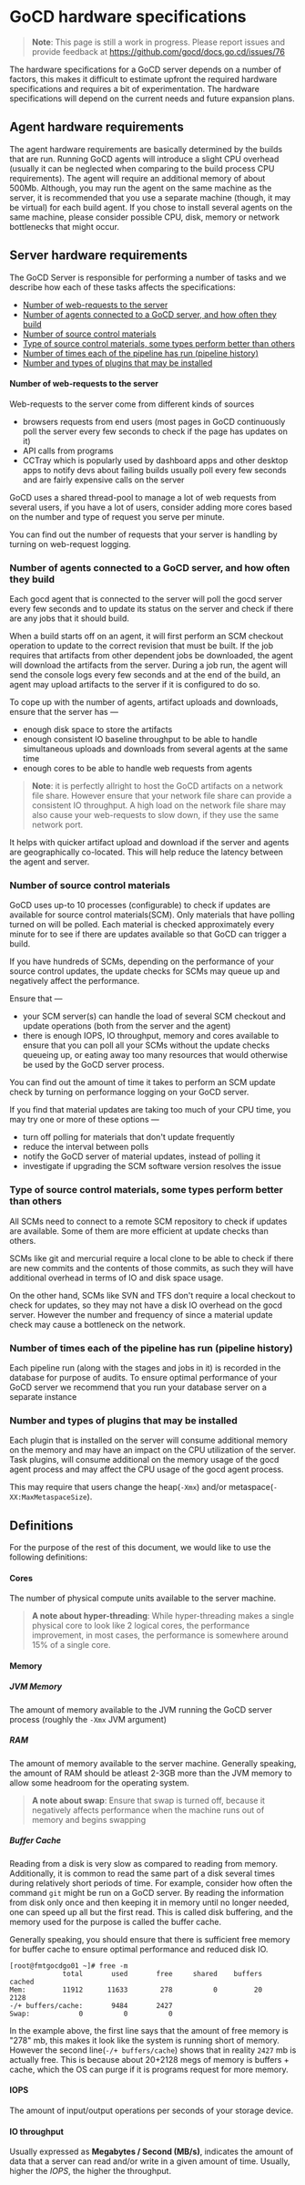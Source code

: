 # GoCD hardware specifications

<!-- toc -->

> **Note**: This page is still a work in progress. Please report issues and provide feedback at https://github.com/gocd/docs.go.cd/issues/76

The hardware specifications for a GoCD server depends on a number of factors, this makes it difficult to estimate upfront the required hardware specifications and requires a bit of experimentation. The hardware specifications will depend on the current needs and future expansion plans.

## Agent hardware requirements

The agent hardware requirements are basically determined by the builds that are run. Running GoCD agents will introduce a slight CPU overhead (usually it can be neglected when comparing to the build process CPU requirements). The agent will require an additional memory of about 500Mb. Although, you may run the agent on the same machine as the server, it is recommended that you use a separate machine (though, it may be virtual) for each build agent. If you chose to install several agents on the same machine, please consider possible CPU, disk, memory or network bottlenecks that might occur.

## Server hardware requirements

The GoCD Server is responsible for performing a number of tasks and we describe how each of these tasks affects the specifications:

* [Number of web-requests to the server](#number-of-web-requests-to-the-server)
* [Number of agents connected to a GoCD server, and how often they build](#number-of-agents-connected-to-a-gocd-server-and-how-often-they-build)
* [Number of source control materials](#number-of-source-control-materials)
* [Type of source control materials, some types perform better than others](#type-of-source-control-materials-some-types-perform-better-than-others)
* [Number of times each of the pipeline has run (pipeline history)](#number-of-times-each-of-the-pipeline-has-run-pipeline-history)
* [Number and types of plugins that may be installed](#number-and-types-of-plugins-that-may-be-installed)

#### Number of web-requests to the server

Web-requests to the server come from different kinds of sources

* browsers requests from end users (most pages in GoCD continuously poll the server every few seconds to check if the page has updates on it)
* API calls from programs
* CCTray which is popularly used by dashboard apps and other desktop apps to notify devs about failing builds usually poll every few seconds and are fairly expensive calls on the server

GoCD uses a shared thread-pool to manage a lot of web requests from several users, if you have a lot of users, consider adding more cores based on the number and type of request you serve per minute.

You can find out the number of requests that your server is handling by turning on web-request logging.

### Number of agents connected to a GoCD server, and how often they build

Each gocd agent that is connected to the server will poll the gocd server every few seconds and to update its status on the server and check if there are any jobs that it should build.

When a build starts off on an agent, it will first perform an SCM checkout operation to update to the correct revision that must be built. If the job requires that artifacts from other dependent jobs be downloaded, the agent will download the artifacts from the server. During a job run, the agent will send the console logs every few seconds and at the end of the build, an agent may upload artifacts to the server if it is configured to do so.

To cope up with the number of agents, artifact uploads and downloads, ensure that the server has —

* enough disk space to store the artifacts
* enough consistent IO baseline throughput to be able to handle simultaneous uploads and downloads from several agents at the same time
* enough cores to be able to handle web requests from agents

> **Note**: it is perfectly allright to host the GoCD artifacts on a network file share. However ensure that your network file share can provide a consistent IO throughput. A high load on the network file share may also cause your web-requests to slow down, if they use the same network port.

It helps with quicker artifact upload and download if the server and agents are geographically co-located. This will help reduce the latency between the agent and server.

### Number of source control materials

GoCD uses up-to 10 processes (configurable) to check if updates are available for source control materials(SCM). Only materials that have polling turned on will be polled. Each material is checked approximately every minute for to see if there are updates available so that GoCD can trigger a build.

If you have hundreds of SCMs, depending on the performance of your source control updates, the update checks for SCMs may queue up and negatively affect the performance.

Ensure that —

* your SCM server(s) can handle the load of several SCM checkout and update operations (both from the server and the agent)
* there is enough IOPS, IO throughput, memory and cores available to ensure that you can poll all your SCMs without the update checks queueing up, or eating away too many resources that would otherwise be used by the GoCD server process.

You can find out the amount of time it takes to perform an SCM update check by turning on performance logging on your GoCD server.

If you find that material updates are taking too much of your CPU time, you may try one or more of these options —

* turn off polling for materials that don't update frequently
* reduce the interval between polls
* notify the GoCD server of material updates, instead of polling it
* investigate if upgrading the SCM software version resolves the issue

### Type of source control materials, some types perform better than others

All SCMs need to connect to a remote SCM repository to check if updates are available. Some of them are more efficient at update checks than others.

SCMs like git and mercurial require a local clone to be able to check if there are new commits and the contents of those commits, as such they will have additional overhead in terms of IO and disk space usage.

On the other hand, SCMs like SVN and TFS don't require a local checkout to check for updates, so they may not have a disk IO overhead on the gocd server. However the number and frequency of since a material update check may cause a bottleneck on the network.

### Number of times each of the pipeline has run (pipeline history)

Each pipeline run (along with the stages and jobs in it) is recorded in the database for purpose of audits. To ensure optimal performance of your GoCD server we recommend that you run your database server on a separate instance

### Number and types of plugins that may be installed

Each plugin that is installed on the server will consume additional memory on the memory and may have an impact on the CPU utilization of the server. Task plugins, will consume additional on the memory usage of the gocd agent process and may affect the CPU usage of the gocd agent process.

This may require that users change the heap(`-Xmx`) and/or metaspace(`-XX:MaxMetaspaceSize`).


## Definitions

For the purpose of the rest of this document, we would like to use the following definitions:

#### Cores

The number of physical compute units available to the server machine.
> **A note about hyper-threading**: While hyper-threading makes a single physical core to look like 2 logical cores, the performance improvement, in most cases, the performance is somewhere around 15% of a single core.

#### Memory

##### JVM Memory

The amount of memory available to the JVM running the GoCD server process (roughly the `-Xmx` JVM argument)

##### RAM

The amount of memory available to the server machine. Generally speaking, the amount of RAM should be atleast 2-3GB more than the JVM memory to allow some headroom for the operating system.
> **A note about swap**: Ensure that swap is turned off, because it negatively affects performance when the machine runs out of memory and begins swapping

##### Buffer Cache

Reading from a disk is very slow as compared to reading from memory. Additionally, it is common to read the same part of a disk several times during relatively short periods of time. For example, consider how often the command `git` might be run on a GoCD server. By reading the information from disk only once and then keeping it in memory until no longer needed, one can speed up all but the first read. This is called disk buffering, and the memory used for the purpose is called the buffer cache.

Generally speaking, you should ensure that there is sufficient free memory for buffer cache to ensure optimal performance and reduced disk IO.

```
[root@fmtgocdgo01 ~]# free -m
             total       used       free     shared    buffers     cached
Mem:         11912      11633        278          0         20       2128
-/+ buffers/cache:       9484       2427
Swap:            0          0          0
```

In the example above, the first line says that the amount of free memory is "278" mb, this makes it look like the system is running short of memory. However the second line(`-/+ buffers/cache`) shows that in reality `2427` mb is actually free. This is because about 20+2128 megs of memory is buffers + cache, which the OS can purge if it is programs request for more memory.

#### IOPS

The amount of input/output operations per seconds of your storage device.

#### IO throughput

Usually expressed as **Megabytes / Second (MB/s)**, indicates the amount of data that a server can read and/or write in a given amount of time. Usually, higher the *IOPS*, the higher the throughput.
